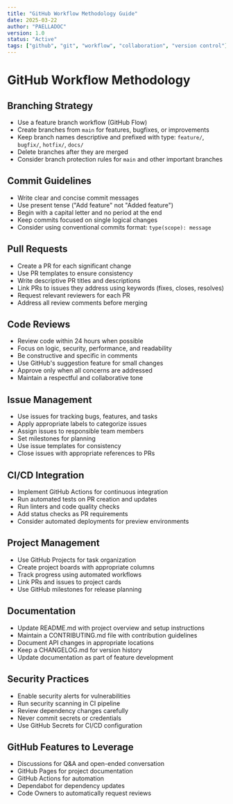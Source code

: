 ```yaml
---
title: "GitHub Workflow Methodology Guide"
date: 2025-03-22
author: "PAELLADOC"
version: 1.0
status: "Active"
tags: ["github", "git", "workflow", "collaboration", "version control"]
---
```


# GitHub Workflow Methodology

## Branching Strategy
- Use a feature branch workflow (GitHub Flow)
- Create branches from `main` for features, bugfixes, or improvements
- Keep branch names descriptive and prefixed with type: `feature/`, `bugfix/`, `hotfix/`, `docs/`
- Delete branches after they are merged
- Consider branch protection rules for `main` and other important branches

## Commit Guidelines
- Write clear and concise commit messages
- Use present tense ("Add feature" not "Added feature")
- Begin with a capital letter and no period at the end
- Keep commits focused on single logical changes
- Consider using conventional commits format: `type(scope): message`

## Pull Requests
- Create a PR for each significant change
- Use PR templates to ensure consistency
- Write descriptive PR titles and descriptions
- Link PRs to issues they address using keywords (fixes, closes, resolves)
- Request relevant reviewers for each PR
- Address all review comments before merging

## Code Reviews
- Review code within 24 hours when possible
- Focus on logic, security, performance, and readability
- Be constructive and specific in comments
- Use GitHub's suggestion feature for small changes
- Approve only when all concerns are addressed
- Maintain a respectful and collaborative tone

## Issue Management
- Use issues for tracking bugs, features, and tasks
- Apply appropriate labels to categorize issues
- Assign issues to responsible team members
- Set milestones for planning
- Use issue templates for consistency
- Close issues with appropriate references to PRs

## CI/CD Integration
- Implement GitHub Actions for continuous integration
- Run automated tests on PR creation and updates
- Run linters and code quality checks
- Add status checks as PR requirements
- Consider automated deployments for preview environments

## Project Management
- Use GitHub Projects for task organization
- Create project boards with appropriate columns
- Track progress using automated workflows
- Link PRs and issues to project cards
- Use GitHub milestones for release planning

## Documentation
- Update README.md with project overview and setup instructions
- Maintain a CONTRIBUTING.md file with contribution guidelines
- Document API changes in appropriate locations
- Keep a CHANGELOG.md for version history
- Update documentation as part of feature development

## Security Practices
- Enable security alerts for vulnerabilities
- Run security scanning in CI pipeline
- Review dependency changes carefully
- Never commit secrets or credentials
- Use GitHub Secrets for CI/CD configuration

## GitHub Features to Leverage
- Discussions for Q&A and open-ended conversation
- GitHub Pages for project documentation
- GitHub Actions for automation
- Dependabot for dependency updates
- Code Owners to automatically request reviews 
